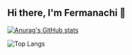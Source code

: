## Hi there, I'm Fermanachi 👋
[![Anurag's GitHub stats](https://github-readme-stats.vercel.app/api?username=mpreterer&show_icons=true)](https://github.com/mpreterer/github-readme-stats)

![Top Langs](https://github-readme-stats.vercel.app/api/top-langs/?username=anuraghazra&layout=compact)
<!--
**mpreterer/mpreterer** is a ✨ _special_ ✨ repository because its `README.md` (this file) appears on your GitHub profile.

Here are some ideas to get you started:

- 🔭 I’m currently working on ...
- 🌱 I’m currently learning ...
- 👯 I’m looking to collaborate on ...
- 🤔 I’m looking for help with ...
- 💬 Ask me about ...
- 📫 How to reach me: ...
- 😄 Pronouns: ...
- ⚡ Fun fact: ...
-->

